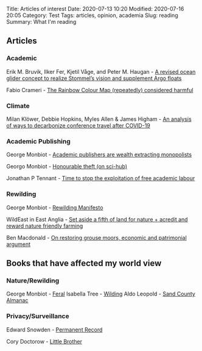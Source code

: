Title: Articles of interest
Date: 2020-07-13 10:20
Modified: 2020-07-16 20:05
Category: Test
Tags: articles, opinion, academia
Slug: reading
Summary: What I'm reading

## Articles

### Academic

Erik M. Bruvik, Ilker Fer, Kjetil Våge, and Peter M. Haugan - [A revised ocean glider concept to realize Stommel’s vision and supplement Argo floats](https://os.copernicus.org/articles/16/291/2020/os-16-291-2020.pdf)

Fabio Crameri - [The Rainbow Colour Map (repeatedly) considered harmful](https://blogs.egu.eu/divisions/gd/2017/08/23/the-rainbow-colour-map/)

### Climate

Milan Klöwer, Debbie Hopkins, Myles Allen & James Higham - [An analysis of ways to decarbonize conference travel after COVID-19](https://www.nature.com/articles/d41586-020-02057-2)
### Academic Publishing

George Monbiot - [Academic publishers are wealth extracting monopolists](https://www.monbiot.com/2011/08/29/the-lairds-of-learning/)

Georgo Monbiot - [Honourable theft (on sci-hub)](https://www.monbiot.com/2018/09/17/honourable-theft/)

Jonathan P Tennant - [Time to stop the exploitation of free academic labour](https://ese.arphahub.com/article/51839/download/pdf/428643)


### Rewilding
George Monbiot - [Rewilding Manifesto](https://www.monbiot.com/2013/05/27/a-manifesto-for-rewilding-the-world/)

WildEast in East Anglia - [Set aside a fifth of land for nature + acredit and reward nature friendly farming](https://www.theguardian.com/environment/2020/jul/14/farmers-wildeast-hatch-plan-return-area-size-dorset-wild-nature-east-anglia)

Ben Macdonald - [On restoring grouse moors, economic and patrimonial argument](https://www.spectator.co.uk/article/the-scourge-of-the-grouse-moor)

## Books that have affected my world view

### Nature/Rewilding

George Monbiot - [Feral](https://www.monbiot.com/2013/05/24/feral-searching-for-enchantment-on-the-frontiers-of-rewilding/)
Isabella Tree - [Wilding](https://www.goodreads.com/book/show/38891828-wilding)
Aldo Leopold - [Sand County Almanac](https://www.aldoleopold.org/about/aldo-leopold/sand-county-almanac/)

### Privacy/Surveillance

Edward Snowden - [Permanent Record](https://www.goodreads.com/book/show/46223297-permanent-record)

Cory Doctorow - [Little Brother](https://craphound.com/littlebrother/download/)